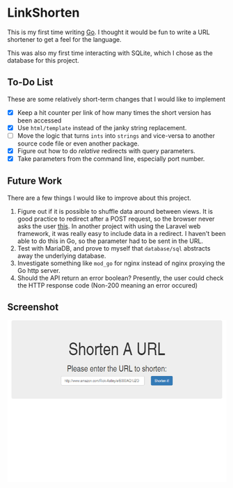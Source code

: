 # LinkShorten

This is my first time writing  [Go](//github.com/golang). I thought it would be fun to write a URL shortener to get a feel for the language.

This was also my first time interacting with SQLite, which I chose as the database for this project.

## To-Do List
These are some relatively short-term changes that I would like to implement

- [x] Keep a hit counter per link of how many times the short version has been accessed
- [x] Use `html/template` instead of the janky string replacement.
- [ ] Move the logic that turns `ints` into `strings` and vice-versa to another source code file or even another package.
- [x] Figure out how to do *relative* redirects with query parameters.
- [x] Take parameters from the command line, especially port number.

## Future Work
There are a few things I would like to improve about this project.

1. Figure out if it is possible to shuffle data around between views. It is good practice to redirect after a POST request, so the browser never asks the user [this](http://i.stack.imgur.com/oNALr.png). In another project with using the Laravel web framework, it was really easy to include data in a redirect. I haven't been able to do this in Go, so the parameter had to be sent in the URL.
2. Test with MariaDB, and prove to myself that `database/sql` abstracts away the underlying database.
3. Investigate something like `mod_go` for nginx instead of nginx proxying the Go http server.
4. Should the API return an error boolean? Presently, the user could check the HTTP response code (Non-200 meaning an error occured)

## Screenshot
![Screenshot of the home page](screenshots/home_page.png)